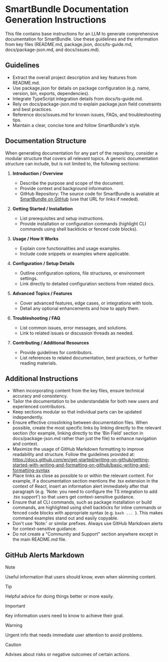 # SmartBundle Documentation Generation Instructions

This file contains base instructions for an LLM to generate comprehensive documentation for SmartBundle. Use these guidelines and the information from key files (README.md, package.json, docs/ts-guide.md, docs/package-json.md, and docs/issues.md).

## Guidelines
- Extract the overall project description and key features from README.md.
- Use package.json for details on package configuration (e.g. name, version, bin, exports, dependencies).
- Integrate TypeScript integration details from docs/ts-guide.md.
- Rely on docs/package-json.md to explain package.json field constraints and best practices.
- Reference docs/issues.md for known issues, FAQs, and troubleshooting tips.
- Maintain a clear, concise tone and follow SmartBundle's style.

## Documentation Structure
When generating documentation for any part of the repository, consider a modular structure that covers all relevant topics. A generic documentation structure can include, but is not limited to, the following sections:

1. **Introduction / Overview**
   - Describe the purpose and scope of the document.
   - Provide context and background information.
   - GitHub Repository: The source code for SmartBundle is available at [SmartBundle on GitHub](http://github.com/XaveScor/smartbundle) (use that URL for links if needed).

2. **Getting Started / Installation**
   - List prerequisites and setup instructions.
   - Provide installation or configuration commands (highlight CLI commands using shell backticks or fenced code blocks).

3. **Usage / How It Works**
   - Explain core functionalities and usage examples.
   - Include code snippets or examples where applicable.

4. **Configuration / Setup Details**
   - Outline configuration options, file structures, or environment settings.
   - Link directly to detailed configuration sections from related docs.

5. **Advanced Topics / Features**
   - Cover advanced features, edge cases, or integrations with tools.
   - Detail any optional enhancements and how to apply them.

6. **Troubleshooting / FAQ**
   - List common issues, error messages, and solutions.
   - Link to related issues or discussion threads as needed.

7. **Contributing / Additional Resources**
   - Provide guidelines for contributors.
   - List references to related documentation, best practices, or further reading materials.

## Additional Instructions
- When incorporating content from the key files, ensure technical accuracy and consistency.
- Tailor the documentation to be understandable for both new users and experienced contributors.
- Keep sections modular so that individual parts can be updated independently.
- Ensure effective crosslinking between documentation files. When possible, create the most specific links by linking directly to the relevant section (for example, linking directly to the 'Bin Field' section in docs/package-json.md rather than just the file) to enhance navigation and context.
- Maximize the usage of GitHub Markdown formatting to improve readability and structure. Follow the guidelines provided at: https://docs.github.com/en/get-started/writing-on-github/getting-started-with-writing-and-formatting-on-github/basic-writing-and-formatting-syntax
- Place links as close as possible to or within the relevant content. For example, if a documentation section mentions the .tsx extension in the context of React, insert an information alert immediately after that paragraph (e.g. 'Note: you need to configure the TS integration to add .tsx support') so that users get context-sensitive guidance.
- Ensure that all CLI commands, such as package installation or build commands, are highlighted using shell backticks for inline commands or fenced code blocks with appropriate syntax (e.g. ```bash ... ```). This makes command examples stand out and easily copyable.
- Don't use 'Note:' or similar prefixes. Always use GitHub Markdown alerts for context-sensitive guidance.
- Do not create a "Community and Support" section anywhere except in the main README.md file.

## GitHub Alerts Markdown

> [!NOTE]  
> Useful information that users should know, even when skimming content.

> [!TIP]  
> Helpful advice for doing things better or more easily.

> [!IMPORTANT]  
> Key information users need to know to achieve their goal.

> [!WARNING]  
> Urgent info that needs immediate user attention to avoid problems.

> [!CAUTION]  
> Advises about risks or negative outcomes of certain actions.
